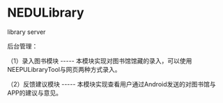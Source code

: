 # NEDULibrary
library server

后台管理：

（1）录入图书模块 ----- 本模块实现对图书馆馆藏的录入，可以使用NEEPULibraryTool与网页两种方式录入。

（2）反馈建议模块 ----- 本模块实现查看用户通过Android发送的对图书馆与APP的建议与意见。
